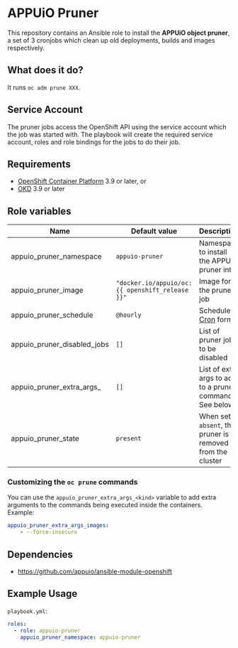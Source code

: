 # APPUiO Pruner

This repository contains an Ansible role to install the **APPUiO object
pruner**, a set of 3 cronjobs which clean up old deployments, builds and images
respectively.


## What does it do?

It runs `oc adm prune XXX`.

## Service Account

The pruner jobs access the OpenShift API using the service account which the job
was started with. The playbook will create the required service account, roles
and role bindings for the jobs to do their job.

## Requirements

* [OpenShift Container Platform][ocp] 3.9 or later, or
* [OKD] 3.9 or later

## Role variables

| Name | Default value | Description |
|------|---------------|-------------|
| appuio_pruner_namespace | `appuio-pruner` | Namespace to install the APPUiO pruner into |
| appuio_pruner_image | `"docker.io/appuio/oc:{{ openshift_release }}"` | Image for the pruner job |
| appuio_pruner_schedule | `@hourly` | Schedule in [Cron] format |
| appuio_pruner_disabled_jobs | `[]` | List of pruner jobs to be disabled |
| appuio_pruner_extra_args_<kind> | `[]` | List of extra args to add to a prune command. See below |
| appuio_pruner_state | `present` | When set to `absent`, the pruner is removed from the cluster |


### Customizing the `oc prune` commands

You can use the `appuio_pruner_extra_args_<kind>` variable to add extra arguments to
the commands being executed inside the containers. Example:

```yaml
appuio_pruner_extra_args_images:
    - --force-insecure
```

## Dependencies

* <https://github.com/appuio/ansible-module-openshift>


## Example Usage

`playbook.yml`:

```yaml
roles:
  - role: appuio-pruner
    appuio_pruner_namespace: appuio-pruner
```

[ocp]: https://www.openshift.com/
[OKD]: https://www.okd.io/
[Cron]: https://en.wikipedia.org/wiki/Cron
